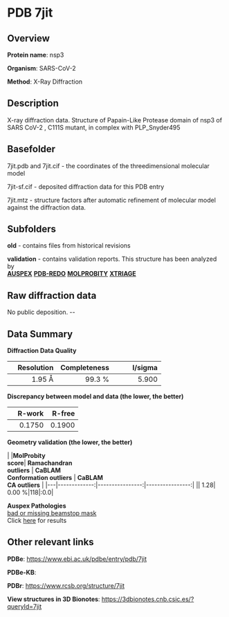 # PDB 7jit

## Overview

**Protein name**: nsp3

**Organism**: SARS-CoV-2

**Method**: X-Ray Diffraction

## Description

X-ray diffraction data. Structure of Papain-Like Protease domain of nsp3 of SARS CoV-2 , C111S mutant, in complex with PLP_Snyder495

## Basefolder

7jit.pdb and 7jit.cif - the coordinates of the threedimensional molecular model

7jit-sf.cif - deposited diffraction data for this PDB entry

7jit.mtz - structure factors after automatic refinement of molecular model against the diffraction data.

## Subfolders



**old** - contains files from historical revisions

**validation** - contains validation reports. This structure has been analyzed by <br>[**AUSPEX**](https://github.com/thorn-lab/coronavirus_structural_task_force/tree/master/pdb/nsp3/SARS-CoV-2/7jit/validation/auspex) [**PDB-REDO**](https://github.com/thorn-lab/coronavirus_structural_task_force/tree/master/pdb/nsp3/SARS-CoV-2/7jit/validation/pdb-redo) [**MOLPROBITY**](https://github.com/thorn-lab/coronavirus_structural_task_force/tree/master/pdb/nsp3/SARS-CoV-2/7jit/validation/molprobity) [**XTRIAGE**](https://github.com/thorn-lab/coronavirus_structural_task_force/blob/master/pdb/nsp3/SARS-CoV-2/7jit/validation/Xtriage_output.log)   



## Raw diffraction data

No public deposition. --<br> 

## Data Summary
**Diffraction Data Quality**

|   | Resolution | Completeness| I/sigma |
|---|-------------:|----------------:|--------------:|
|   |1.95 Å|99.3  %|<img width=50/>5.900|

**Discrepancy between model and data (the lower, the better)**

|   | **R-work**| **R-free**   
|---|-------------:|----------------:|           
||  0.1750|  0.1900|

**Geometry validation (the lower, the better)**

|   |**MolProbity<br>score**| **Ramachandran<br>outliers** | **CaBLAM<br>Conformation outliers** | **CaBLAM<br>CA outliers** |
|---|-------------:|----------------:|----------------:|
||  1.28|  0.00 %|118|:0.0|

**Auspex Pathologies**<br> [bad or missing beamstop mask](https://www.auspex.de/pathol/#2)<br>Click [here](https://github.com/thorn-lab/coronavirus_structural_task_force/blob/master/pdb/nsp3/SARS-CoV-2/7jit/validation/auspex/7jit_auspex_comments.txt)  for results

 



## Other relevant links 
**PDBe**:  https://www.ebi.ac.uk/pdbe/entry/pdb/7jit

**PDBe-KB**:  
 
**PDBr**: https://www.rcsb.org/structure/7jit 

**View structures in 3D Bionotes**: https://3dbionotes.cnb.csic.es/?queryId=7jit

